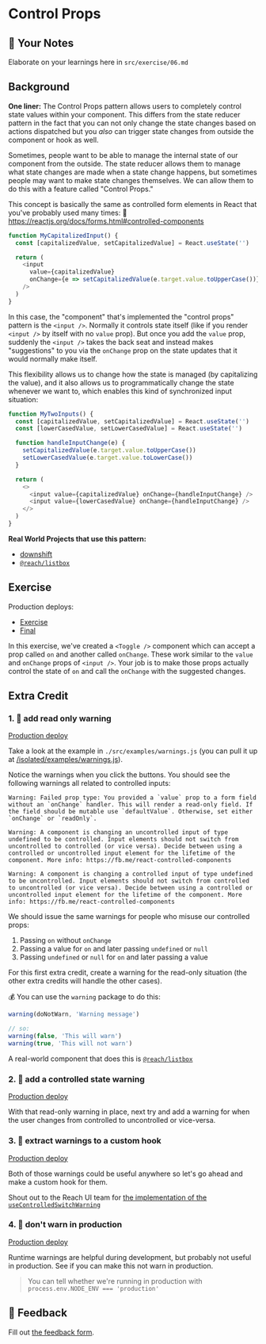 # Control Props

## 📝 Your Notes

Elaborate on your learnings here in `src/exercise/06.md`

## Background

**One liner:** The Control Props pattern allows users to completely control
state values within your component. This differs from the state reducer pattern
in the fact that you can not only change the state changes based on actions
dispatched but you _also_ can trigger state changes from outside the component
or hook as well.

Sometimes, people want to be able to manage the internal state of our component
from the outside. The state reducer allows them to manage what state changes are
made when a state change happens, but sometimes people may want to make state
changes themselves. We can allow them to do this with a feature called "Control
Props."

This concept is basically the same as controlled form elements in React that
you've probably used many times: 📜
https://reactjs.org/docs/forms.html#controlled-components

```javascript
function MyCapitalizedInput() {
  const [capitalizedValue, setCapitalizedValue] = React.useState('')

  return (
    <input
      value={capitalizedValue}
      onChange={e => setCapitalizedValue(e.target.value.toUpperCase())}
    />
  )
}
```

In this case, the "component" that's implemented the "control props" pattern is
the `<input />`. Normally it controls state itself (like if you render
`<input />` by itself with no `value` prop). But once you add the `value` prop,
suddenly the `<input />` takes the back seat and instead makes "suggestions" to
you via the `onChange` prop on the state updates that it would normally make
itself.

This flexibility allows us to change how the state is managed (by capitalizing
the value), and it also allows us to programmatically change the state whenever
we want to, which enables this kind of synchronized input situation:

```javascript
function MyTwoInputs() {
  const [capitalizedValue, setCapitalizedValue] = React.useState('')
  const [lowerCasedValue, setLowerCasedValue] = React.useState('')

  function handleInputChange(e) {
    setCapitalizedValue(e.target.value.toUpperCase())
    setLowerCasedValue(e.target.value.toLowerCase())
  }

  return (
    <>
      <input value={capitalizedValue} onChange={handleInputChange} />
      <input value={lowerCasedValue} onChange={handleInputChange} />
    </>
  )
}
```

**Real World Projects that use this pattern:**

- [downshift](https://github.com/downshift-js/downshift)
- [`@reach/listbox`](https://reacttraining.com/reach-ui/listbox)

## Exercise

Production deploys:

- [Exercise](http://advanced-react-patterns.netlify.app/isolated/exercise/06.js)
- [Final](http://advanced-react-patterns.netlify.app/isolated/final/06.js)

In this exercise, we've created a `<Toggle />` component which can accept a prop
called `on` and another called `onChange`. These work similar to the `value` and
`onChange` props of `<input />`. Your job is to make those props actually
control the state of `on` and call the `onChange` with the suggested changes.

## Extra Credit

### 1. 💯 add read only warning

[Production deploy](http://advanced-react-patterns.netlify.app/isolated/final/06.extra-1.js)

Take a look at the example in `./src/examples/warnings.js` (you can pull it up
at
[/isolated/examples/warnings.js](http://localhost:3000/isolated/examples/warnings.js)).

Notice the warnings when you click the buttons. You should see the following
warnings all related to controlled inputs:

```
Warning: Failed prop type: You provided a `value` prop to a form field without an `onChange` handler. This will render a read-only field. If the field should be mutable use `defaultValue`. Otherwise, set either `onChange` or `readOnly`.
```

```
Warning: A component is changing an uncontrolled input of type undefined to be controlled. Input elements should not switch from uncontrolled to controlled (or vice versa). Decide between using a controlled or uncontrolled input element for the lifetime of the component. More info: https://fb.me/react-controlled-components
```

```
Warning: A component is changing a controlled input of type undefined to be uncontrolled. Input elements should not switch from controlled to uncontrolled (or vice versa). Decide between using a controlled or uncontrolled input element for the lifetime of the component. More info: https://fb.me/react-controlled-components
```

We should issue the same warnings for people who misuse our controlled props:

1. Passing `on` without `onChange`
2. Passing a value for `on` and later passing `undefined` or `null`
3. Passing `undefined` or `null` for `on` and later passing a value

For this first extra credit, create a warning for the read-only situation (the
other extra credits will handle the other cases).

💰 You can use the `warning` package to do this:

```javascript
warning(doNotWarn, 'Warning message')

// so:
warning(false, 'This will warn')
warning(true, 'This will not warn')
```

A real-world component that does this is
[`@reach/listbox`](https://reacttraining.com/reach-ui/listbox/)

### 2. 💯 add a controlled state warning

[Production deploy](http://advanced-react-patterns.netlify.app/isolated/final/06.extra-2.js)

With that read-only warning in place, next try and add a warning for when the
user changes from controlled to uncontrolled or vice-versa.

### 3. 💯 extract warnings to a custom hook

[Production deploy](http://advanced-react-patterns.netlify.app/isolated/final/06.extra-3.js)

Both of those warnings could be useful anywhere so let's go ahead and make a
custom hook for them.

Shout out to the Reach UI team for
[the implementation of the `useControlledSwitchWarning`](https://github.com/reach/reach-ui/blob/a376daec462ccb53d33f4471306dff35383a03a5/packages/utils/src/index.tsx#L407-L443)

### 4. 💯 don't warn in production

[Production deploy](http://advanced-react-patterns.netlify.app/isolated/final/06.extra-4.js)

Runtime warnings are helpful during development, but probably not useful in
production. See if you can make this not warn in production.

> You can tell whether we're running in production with
> `process.env.NODE_ENV === 'production'`

## 🦉 Feedback

Fill out
[the feedback form](https://ws.kcd.im/?ws=Advanced%20React%20Patterns%20%F0%9F%A4%AF&e=06%3A%20Control%20Props&em=fagnerschwalm%40gmail.com).
